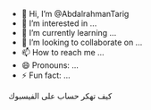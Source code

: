 - 👋 Hi, I’m @AbdalrahmanTarig
- 👀 I’m interested in ...
- 🌱 I’m currently learning ...
- 💞️ I’m looking to collaborate on ...
- 📫 How to reach me ...
- 😄 Pronouns: ...
- ⚡ Fun fact: ...

<!---
AbdalrahmanTarig/AbdalrahmanTarig is a ✨ special ✨ repository because its `README.md` (this file) appears on your GitHub profile.
You can click the Preview link to take a look at your changes.
--->كيف تهكر حساب على الفيسبوك

